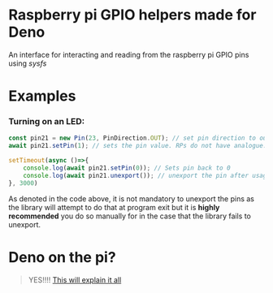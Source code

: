 # Raspberry pi GPIO helpers made for Deno
An interface for interacting and reading from the raspberry pi GPIO pins using *sysfs*


# Examples
### Turning on an LED:
```TypeScript
const pin21 = new Pin(23, PinDirection.OUT); // set pin direction to out. will auto-export the pin
await pin21.setPin(1); // sets the pin value. RPs do not have analogue: 1 for HIGH 0 for LOW

setTimeout(async ()=>{
    console.log(await pin21.setPin(0)); // Sets pin back to 0
    console.log(await pin21.unexport()); // unexport the pin after usage. can be done automatically
}, 3000)
```
As denoted in the code above, it is not mandatory to unexport the pins as the library will attempt to do that at program exit but it is **highly recommended** you do so manually for in the case that the library fails to unexport.

# Deno on the pi?
> YES!!!!
[This will explain it all](https://github.com/LukeChannings/deno-arm64)